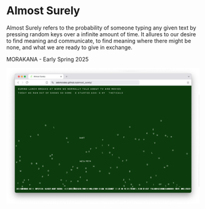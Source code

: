 # Almost Surely
Almost Surely refers to the probability of someone typing any given text by pressing random keys over a infinite amount of time. It allures to our desire to find meaning and communicate, to find meaning where there might be none, and what we are ready to give in exchange. 

MORAKANA - Early Spring 2025 

![image](https://github.com/sebmorales/almost_surely/raw/main/images/almost_surely_start.png)
